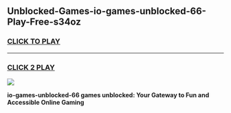 
## Unblocked-Games-io-games-unblocked-66-Play-Free-s34oz
<h3>
<a href="https://premium76.site?title=io-games-unblocked-66&ref=10A">CLICK TO PLAY</a></h3>
<hr>

<h3>
<a href="https://premium76.site?title=io-games-unblocked-66&ref=10A">CLICK 2 PLAY</a>
  
</h3>

<a href="https://premium76.site?title=io-games-unblocked-66&ref=10A"><img src="https://clearcache.store/games.png"></a>


**io-games-unblocked-66 games unblocked: Your Gateway to Fun and Accessible Online Gaming**
